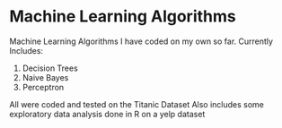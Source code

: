 # Machine Learning Algorithms
 Machine Learning Algorithms I have coded on my own so far.
 Currently Includes:
 1. Decision Trees 
 2. Naive Bayes
 3. Perceptron
 
 All were coded and tested on the Titanic Dataset
 Also includes some exploratory data analysis done in R on a yelp dataset
